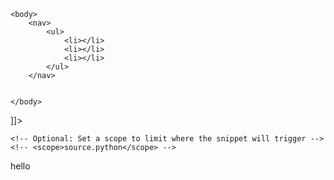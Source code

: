 <snippet>
	<content><![CDATA[
<!DOCTYPE html>
<html>
	<head>
		<title></title>
	</head>

	<body>
		<nav>
			<ul>
				<li></li>
				<li></li>
				<li></li>
			</ul>
		</nav>


	</body>
</html>
]]>


	<!-- Optional: Set a scope to limit where the snippet will trigger -->
	<!-- <scope>source.python</scope> -->

</content>
<!-- Optional: Set a tabTrigger to define how to trigger the snippet -->
<tabTrigger>hello</tabTrigger> 	

</snippet>
